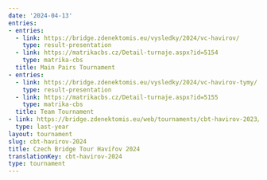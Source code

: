 ```yaml
---
date: '2024-04-13'
entries:
- entries:
  - link: https://bridge.zdenektomis.eu/vysledky/2024/vc-havirov/
    type: result-presentation
  - link: https://matrikacbs.cz/Detail-turnaje.aspx?id=5154
    type: matrika-cbs
  title: Main Pairs Tournament
- entries:
  - link: https://bridge.zdenektomis.eu/vysledky/2024/vc-havirov-tymy/
    type: result-presentation
  - link: https://matrikacbs.cz/Detail-turnaje.aspx?id=5155
    type: matrika-cbs
  title: Team Tournament
- link: https://bridge.zdenektomis.eu/web/tournaments/cbt-havirov-2023/
  type: last-year
layout: tournament
slug: cbt-havirov-2024
title: Czech Bridge Tour Havířov 2024
translationKey: cbt-havirov-2024
type: tournament
---
```


